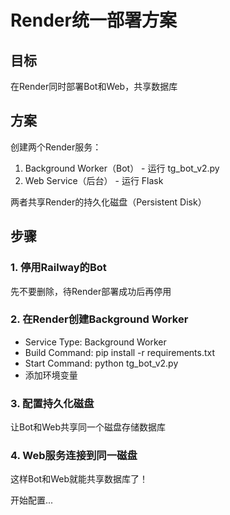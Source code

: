 # Render统一部署方案

## 目标
在Render同时部署Bot和Web，共享数据库

## 方案
创建两个Render服务：
1. Background Worker（Bot） - 运行 tg_bot_v2.py
2. Web Service（后台） - 运行 Flask

两者共享Render的持久化磁盘（Persistent Disk）

## 步骤

### 1. 停用Railway的Bot
先不要删除，待Render部署成功后再停用

### 2. 在Render创建Background Worker
- Service Type: Background Worker
- Build Command: pip install -r requirements.txt
- Start Command: python tg_bot_v2.py
- 添加环境变量

### 3. 配置持久化磁盘
让Bot和Web共享同一个磁盘存储数据库

### 4. Web服务连接到同一磁盘

这样Bot和Web就能共享数据库了！

开始配置...

